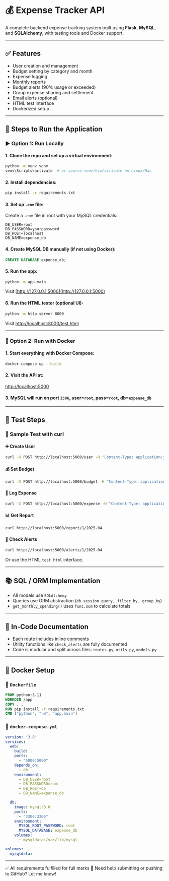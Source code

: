 # 💰 Expense Tracker API

A complete backend expense tracking system built using **Flask**, **MySQL**, and **SQLAlchemy**, with testing tools and Docker support.

---

## ✅ Features
- User creation and management
- Budget setting by category and month
- Expense logging
- Monthly reports
- Budget alerts (90% usage or exceeded)
- Group expense sharing and settlement
- Email alerts (optional)
- HTML test interface
- Dockerized setup

---

## 🔧 Steps to Run the Application 

### ▶️ Option 1: Run Locally

#### 1. Clone the repo and set up a virtual environment:
```bash
python -m venv venv
venv\Scripts\activate  # or source venv/bin/activate on Linux/Mac
```

#### 2. Install dependencies:
```bash
pip install -r requirements.txt
```

#### 3. Set up `.env` file:
Create a `.env` file in root with your MySQL credentials:
```env
DB_USER=root
DB_PASSWORD=yourpassword
DB_HOST=localhost
DB_NAME=expense_db
```

#### 4. Create MySQL DB manually (if not using Docker):
```sql
CREATE DATABASE expense_db;
```

#### 5. Run the app:
```bash
python -m app.main
```
Visit [http://127.0.0.1:5000](http://127.0.0.1:5000)

#### 6. Run the HTML tester (optional UI):
```bash
python -m http.server 8000
```
Visit [http://localhost:8000/test.html](http://localhost:8000/test.html)

---

### 🐳 Option 2: Run with Docker 

#### 1. Start everything with Docker Compose:
```bash
docker-compose up --build
```

#### 2. Visit the API at:
[http://localhost:5000](http://localhost:5000)

#### 3. MySQL will run on port `3306`, user=`root`, pass=`root`, db=`expense_db`

---

## 🧪 Test Steps 

### 🔘 Sample Test with curl

#### ➕ Create User
```bash
curl -X POST http://localhost:5000/user -H "Content-Type: application/json" -d '{"name": "Pandu", "email": "pandu@example.com"}'
```

#### 💰 Set Budget
```bash
curl -X POST http://localhost:5000/budget -H "Content-Type: application/json" -d '{"user_id": 1, "category": "Food", "month": "2025-04", "limit": 1000}'
```

#### 🧾 Log Expense
```bash
curl -X POST http://localhost:5000/expense -H "Content-Type: application/json" -d '{"user_id": 1, "category": "Food", "amount": 950}'
```

#### 📊 Get Report
```bash
curl http://localhost:5000/report/1/2025-04
```

#### 🚨 Check Alerts
```bash
curl http://localhost:5000/alerts/1/2025-04
```

Or use the HTML `test.html` interface.

---

## 📚 SQL / ORM Implementation 
- All models use `SQLAlchemy`
- Queries use ORM abstraction (`db.session.query`, `.filter_by`, `.group_by`)
- `get_monthly_spending()` uses `func.sum` to calculate totals

---

## 📄 In-Code Documentation 
- Each route includes inline comments
- Utility functions like `check_alerts` are fully documented
- Code is modular and split across files: `routes.py`, `utils.py`, `models.py`

---

## 🐳 Docker Setup

### 📄 `Dockerfile`
```Dockerfile
FROM python:3.11
WORKDIR /app
COPY . .
RUN pip install -r requirements.txt
CMD ["python", "-m", "app.main"]
```

### 📄 `docker-compose.yml`
```yaml
version: '3.8'
services:
  web:
    build: .
    ports:
      - "5000:5000"
    depends_on:
      - db
    environment:
      - DB_USER=root
      - DB_PASSWORD=root
      - DB_HOST=db
      - DB_NAME=expense_db

  db:
    image: mysql:8.0
    ports:
      - "3306:3306"
    environment:
      MYSQL_ROOT_PASSWORD: root
      MYSQL_DATABASE: expense_db
    volumes:
      - mysqldata:/var/lib/mysql

volumes:
  mysqldata:
```

---

✅ All requirements fulfilled for full marks 🎯
Need help submitting or pushing to GitHub? Let me know!
